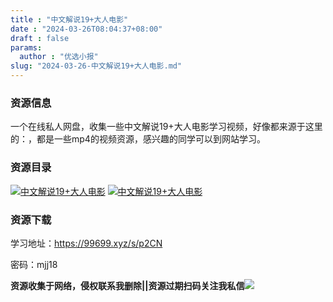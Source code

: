 ```yaml
---
title : "中文解说19+大人电影"
date : "2024-03-26T08:04:37+08:00"
draft : false
params:
  author : "优选小报"
slug: "2024-03-26-中文解说19+大人电影.md"
---
```


### 资源信息

一个在线私人网盘，收集一些中文解说19+大人电影学习视频，好像都来源于这里的：，都是一些mp4的视频资源，感兴趣的同学可以到网站学习。

### 资源目录

[![中文解说19+大人电影](//img7-1.zhekoulieshou.com/mmbiz_jpg/iaHBVewvSIbAOP5MwRmNQ8SEEaPPgBToc2Pwaiahtb4icLQlyFbC1ia2yIVdqTFFScVQTU0zpmUC5eF83CREWRd0BA/0)](//img7-1.zhekoulieshou.com/mmbiz_jpg/iaHBVewvSIbAOP5MwRmNQ8SEEaPPgBToc2Pwaiahtb4icLQlyFbC1ia2yIVdqTFFScVQTU0zpmUC5eF83CREWRd0BA/0)
[![中文解说19+大人电影](//img7-1.zhekoulieshou.com/mmbiz_jpg/iaHBVewvSIbAOP5MwRmNQ8SEEaPPgBTocLgyAtp0ETNvYBQnSalpJlS22qIEkvckVzwBB6SvDSxsOiaBtmBcia9qg/0)](//img7-1.zhekoulieshou.com/mmbiz_jpg/iaHBVewvSIbAOP5MwRmNQ8SEEaPPgBTocLgyAtp0ETNvYBQnSalpJlS22qIEkvckVzwBB6SvDSxsOiaBtmBcia9qg/0)

### 资源下载

学习地址：https://99699.xyz/s/p2CN

密码：mjj18

**资源收集于网络，侵权联系我删除||资源过期扫码关注我私信**![](//img7-1.zhekoulieshou.com/mmbiz_jpg/iaHBVewvSIbAjcr9g6TlCXSfiaDqkbzuEzp207hVzPqT4YGQOAazQ1KNHCeACbia5Lzq4Ckwibe48iar1q7lgVP1o3w/640?wx_fmt=jpeg&from=appmsg)


